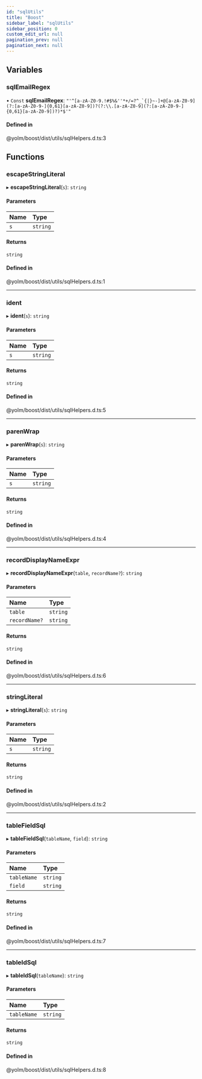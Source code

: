```yaml
---
id: "sqlUtils"
title: "Boost"
sidebar_label: "sqlUtils"
sidebar_position: 0
custom_edit_url: null
pagination_prev: null
pagination_next: null
---
```


## Variables

### sqlEmailRegex

• `Const` **sqlEmailRegex**: ``"'^[a-zA-Z0-9.!#$%&''*+/=?^_`{|}~-]+@[a-zA-Z0-9](?:[a-zA-Z0-9-]{0,61}[a-zA-Z0-9])?(?:\\.[a-zA-Z0-9](?:[a-zA-Z0-9-]{0,61}[a-zA-Z0-9])?)*$'"``

#### Defined in

@yolm/boost/dist/utils/sqlHelpers.d.ts:3

## Functions

### escapeStringLiteral

▸ **escapeStringLiteral**(`s`): `string`

#### Parameters

| Name | Type |
| :------ | :------ |
| `s` | `string` |

#### Returns

`string`

#### Defined in

@yolm/boost/dist/utils/sqlHelpers.d.ts:1

___

### ident

▸ **ident**(`s`): `string`

#### Parameters

| Name | Type |
| :------ | :------ |
| `s` | `string` |

#### Returns

`string`

#### Defined in

@yolm/boost/dist/utils/sqlHelpers.d.ts:5

___

### parenWrap

▸ **parenWrap**(`s`): `string`

#### Parameters

| Name | Type |
| :------ | :------ |
| `s` | `string` |

#### Returns

`string`

#### Defined in

@yolm/boost/dist/utils/sqlHelpers.d.ts:4

___

### recordDisplayNameExpr

▸ **recordDisplayNameExpr**(`table`, `recordName?`): `string`

#### Parameters

| Name | Type |
| :------ | :------ |
| `table` | `string` |
| `recordName?` | `string` |

#### Returns

`string`

#### Defined in

@yolm/boost/dist/utils/sqlHelpers.d.ts:6

___

### stringLiteral

▸ **stringLiteral**(`s`): `string`

#### Parameters

| Name | Type |
| :------ | :------ |
| `s` | `string` |

#### Returns

`string`

#### Defined in

@yolm/boost/dist/utils/sqlHelpers.d.ts:2

___

### tableFieldSql

▸ **tableFieldSql**(`tableName`, `field`): `string`

#### Parameters

| Name | Type |
| :------ | :------ |
| `tableName` | `string` |
| `field` | `string` |

#### Returns

`string`

#### Defined in

@yolm/boost/dist/utils/sqlHelpers.d.ts:7

___

### tableIdSql

▸ **tableIdSql**(`tableName`): `string`

#### Parameters

| Name | Type |
| :------ | :------ |
| `tableName` | `string` |

#### Returns

`string`

#### Defined in

@yolm/boost/dist/utils/sqlHelpers.d.ts:8
